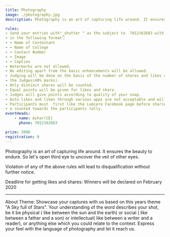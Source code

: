 ```yaml
---
title: Photography
image: ./photography.jpg
description: Photography is an art of capturing life around. It ensures the beauty to endure. So let's open third eye to uncover the veil of other eyes.

rules: 
- Send your entries with" shutter " as the subject to  7012162683 with the theme "A sky full of stars"
- in the following format👇
- ➡️ Name of Contestant
- ➡️ Name of College
- ➡️ Contact Number
- ➡️ Image
- ➡️ Caption
- Watermarks are not allowed.
- No editing apart from the basic enhancements will be allowed.
- Judging will be done on the basis of the number of shares and likes on the entry (60% marks) and by 
- the Judges(40% marks). 
- Only distinct shares will be counted. 
- Equal points will be given for likes and share.
- Judges will give points according to quality of your snap.
- Auto likes and likes through various apps are not acceptable and will lead to disqualification. 
- Participants must  first like the Lumiere Facebook page before sharing or liking the entry for it to 
- e counted towards the participants tally. 
eventHeads:
    - name: Azhar(CE)
      phone: 7012162683

prize: 2000
registration: 0
---
```

Photography is an art of capturing life around. It ensures the beauty to endure. So let's open third eye to uncover the veil of other eyes.


Violation of any of the above rules will lead to disqualification without further notice.

Deadline for getting likes and shares: 
Winners will be declared on February 2020

-----

About Theme:
 Showcase your captures with us  based on this years theme "A Sky full of Stars". 
Your understanding of the word describes your shot, be it be physical ( like between the sun and the earth) or social ( like between a father and a son) or intellectual( like between a writer and a reader), or anything else which you could relate to the context. 
Express your feel with the language of photography and let it reach us.